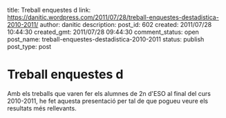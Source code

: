 title: Treball enquestes d
link: https://danitic.wordpress.com/2011/07/28/treball-enquestes-destadistica-2010-2011/
author: danitic
description: 
post_id: 602
created: 2011/07/28 10:44:30
created_gmt: 2011/07/28 09:44:30
comment_status: open
post_name: treball-enquestes-destadistica-2010-2011
status: publish
post_type: post

# Treball enquestes d

Amb els treballs que varen fer els alumnes de 2n d'ESO al final del curs 2010-2011, he fet aquesta presentació per tal de que pogueu veure els resultats més rellevants.